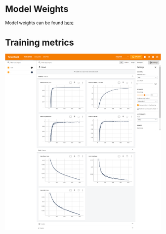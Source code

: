 # Model Weights
Model weights can be found [here](https://drive.google.com/drive/folders/1AYqPtzIgZFZ3Pa9-mNptTnUuTiTuOFpo?usp=sharing)

# Training metrics
![Training metrics](tensorboard.png)
